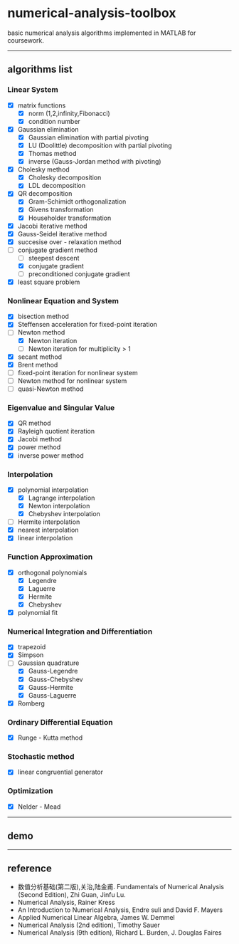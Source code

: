 # numerical-analysis-toolbox
basic numerical analysis algorithms implemented in MATLAB for coursework.

---

## algorithms list

### Linear System

- [x] matrix functions
    - [x] norm (1,2,infinity,Fibonacci)
    - [x] condition number
- [x] Gaussian elimination
    - [x] Gaussian elimination with partial pivoting
    - [x] LU (Doolittle) decomposition with partial pivoting
    - [x] Thomas method
    - [x] inverse (Gauss-Jordan method with pivoting)
- [x] Cholesky method
    - [x] Cholesky decomposition
    - [x] LDL decomposition
- [x] QR decomposition
    - [x] Gram-Schimidt orthogonalization
    - [x] Givens transformation
    - [x] Householder transformation
- [x] Jacobi iterative method
- [x] Gauss-Seidel iterative method
- [x] succesise over - relaxation method
- [ ] conjugate gradient method
    - [ ] steepest descent
    - [x] conjugate gradient
    - [ ] preconditioned conjugate gradient 
- [x] least square problem

### Nonlinear Equation and System

- [x] bisection method
- [x] Steffensen acceleration for fixed-point iteration
- [ ] Newton method
    - [x] Newton iteration
    - [ ] Newton iteration for multiplicity > 1
- [x] secant method
- [x] Brent method
- [ ] fixed-point iteration for nonlinear system
- [ ] Newton method for nonlinear system
- [ ] quasi-Newton method

### Eigenvalue and Singular Value

- [x] QR method
- [x] Rayleigh quotient iteration
- [x] Jacobi method
- [x] power method
- [x] inverse power method

### Interpolation

- [x] polynomial interpolation
    - [x] Lagrange interpolation
    - [x] Newton interpolation
    - [x] Chebyshev interpolation
- [ ] Hermite interpolation
- [x] nearest interpolation
- [x] linear interpolation

### Function Approximation

- [x] orthogonal polynomials
    - [x] Legendre
    - [x] Laguerre
    - [x] Hermite
    - [x] Chebyshev
- [x] polynomial fit

### Numerical Integration and Differentiation

- [x] trapezoid
- [x] Simpson 
- [ ] Gaussian quadrature
    - [x] Gauss-Legendre
    - [x] Gauss-Chebyshev
    - [x] Gauss-Hermite
    - [x] Gauss-Laguerre
- [x] Romberg

### Ordinary Differential Equation

- [x] Runge - Kutta method

### Stochastic method

- [x] linear congruential generator

### Optimization

- [x] Nelder - Mead

---

## demo

---

## reference

- 数值分析基础(第二版),关治,陆金甫. Fundamentals of Numerical Analysis (Second Edition), Zhi Guan, Jinfu Lu.
- Numerical Analysis, Rainer Kress
- An Introduction to Numerical Analysis, Endre suli and David F. Mayers
- Applied Numerical Linear Algebra, James W. Demmel
- Numerical Analysis (2nd edition), Timothy Sauer
- Numerical Analysis (9th edition), Richard L. Burden, J. Douglas Faires